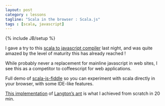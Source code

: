 ```yaml
---
layout: post
category : lessons
tagline: "Scala in the browser : Scala.js"
tags : [scala, javascript]
---
```

{% include JB/setup %}


I gave a try to this [scala to javascript compiler](http://www.scala-js.org/) last night, 
and was quite amazed by the level of maturity this has already reached !

While probably never a replacement for mainline javascript in web sites, 
I see this as a competitor to coffeescript for web applications.

Full demo of [scala-js-fiddle](http://www.scala-js-fiddle.com/) so you can experiment with scala directly in your browser, 
with some IDE-like features.

[This implementation](http://www.scala-js-fiddle.com/gist/d02aca0ec27589852728/langton.scala) of 
[Langton’s ant](http://en.wikipedia.org/wiki/Langton%27s_ant) is what I achieved from scratch in 20 min.

